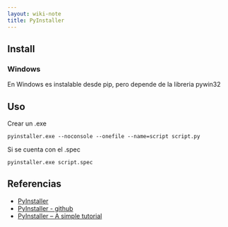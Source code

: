 ```yaml
---
layout: wiki-note
title: PyInstaller
---
```


## Install

### Windows

En Windows es instalable desde pip, pero depende de la libreria pywin32

## Uso

Crear un .exe

    pyinstaller.exe --noconsole --onefile --name=script script.py

Si se cuenta con el .spec

    pyinstaller.exe script.spec

## Referencias

* [PyInstaller](http://www.pyinstaller.org/)  
* [PyInstaller - github](https://github.com/pyinstaller/pyinstaller)  
* [PyInstaller – A simple tutorial](http://excid3.com/blog/pyinstaller-a-simple-tutorial/)  

